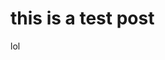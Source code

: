<!--
page_title: This is a test post!
page_description:With a test description.
page_status: published
page_date: 2021/11/29
-->

# this is a test post

lol
